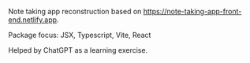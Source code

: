Note taking app reconstruction based on https://note-taking-app-front-end.netlify.app.

Package focus: JSX, Typescript, Vite, React

Helped by ChatGPT as a learning exercise.
